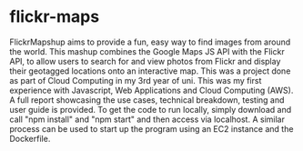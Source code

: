 # flickr-maps
FlickrMapshup aims to provide a fun, easy way to find images from around the world. This mashup combines the Google Maps JS API with the Flickr API, to allow users to search for and view photos from Flickr and display their geotagged locations onto an interactive map. 
This was a project done as part of Cloud Computing in my 3rd year of uni. This was my first experience with Javascript, Web Applications and Cloud Computing (AWS).
A full report showcasing the use cases, technical breakdown, testing and user guide is provided.
To get the code to run locally, simply download and call "npm install" and "npm start" and then access via localhost. A similar process can be used to start up the program using an EC2 instance and the Dockerfile.
